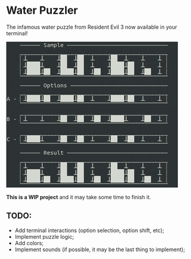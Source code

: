 # Water Puzzler
The infamous water puzzle from Resident Evil 3 now available in your terminal!

<img src="https://github.com/Wolfterro/WaterPuzzler/blob/main/docs/screenshot-alpha02.png">

**This is a WIP project** and it may take some time to finish it.

## TODO:
- Add terminal interactions (option selection, option shift, etc);
- Implement puzzle logic;
- Add colors;
- Implement sounds (if possible, it may be the last thing to implement);

